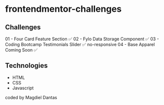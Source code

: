 # frontendmentor-challenges


## Challenges

01 - Four Card Feature Section ✅
02 - Fylo Data Storage Component ✅
03 - Coding Bootcamp Testimonials Slider ✅ no-responsive 
04 - Base Apparel Coming Soon ✅

## Technologies

- HTML
- CSS
- Javascript



coded by Magdiel Dantas